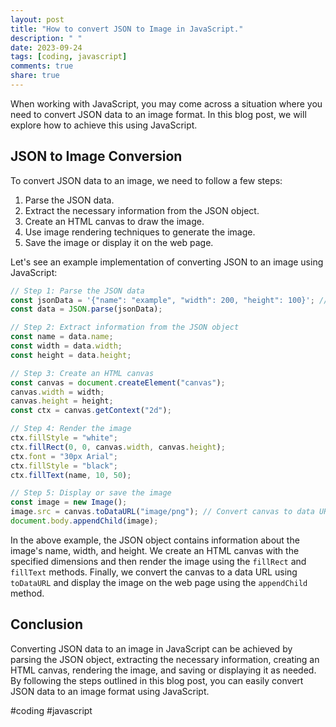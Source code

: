 ```yaml
---
layout: post
title: "How to convert JSON to Image in JavaScript."
description: " "
date: 2023-09-24
tags: [coding, javascript]
comments: true
share: true
---
```


When working with JavaScript, you may come across a situation where you need to convert JSON data to an image format. In this blog post, we will explore how to achieve this using JavaScript.

## JSON to Image Conversion

To convert JSON data to an image, we need to follow a few steps:

1. Parse the JSON data.
2. Extract the necessary information from the JSON object.
3. Create an HTML canvas to draw the image.
4. Use image rendering techniques to generate the image.
5. Save the image or display it on the web page.

Let's see an example implementation of converting JSON to an image using JavaScript:

```javascript
// Step 1: Parse the JSON data
const jsonData = '{"name": "example", "width": 200, "height": 100}'; // Replace with your actual JSON data
const data = JSON.parse(jsonData);

// Step 2: Extract information from the JSON object
const name = data.name;
const width = data.width;
const height = data.height;

// Step 3: Create an HTML canvas
const canvas = document.createElement("canvas");
canvas.width = width;
canvas.height = height;
const ctx = canvas.getContext("2d");

// Step 4: Render the image
ctx.fillStyle = "white";
ctx.fillRect(0, 0, canvas.width, canvas.height);
ctx.font = "30px Arial";
ctx.fillStyle = "black";
ctx.fillText(name, 10, 50);

// Step 5: Display or save the image
const image = new Image();
image.src = canvas.toDataURL("image/png"); // Convert canvas to data URL
document.body.appendChild(image);
```

In the above example, the JSON object contains information about the image's name, width, and height. We create an HTML canvas with the specified dimensions and then render the image using the `fillRect` and `fillText` methods. Finally, we convert the canvas to a data URL using `toDataURL` and display the image on the web page using the `appendChild` method.

## Conclusion

Converting JSON data to an image in JavaScript can be achieved by parsing the JSON object, extracting the necessary information, creating an HTML canvas, rendering the image, and saving or displaying it as needed. By following the steps outlined in this blog post, you can easily convert JSON data to an image format using JavaScript.

#coding #javascript